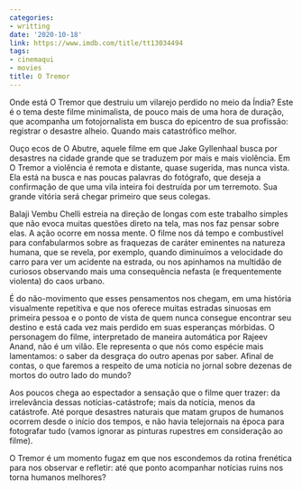 ```yaml
---
categories:
- writting
date: '2020-10-18'
link: https://www.imdb.com/title/tt13034494
tags:
- cinemaqui
- movies
title: O Tremor
---
```


Onde está O Tremor que destruiu um vilarejo perdido no meio da Índia? Este é o tema deste filme minimalista, de pouco mais de uma hora de duração, que acompanha um fotojornalista em busca do epicentro de sua profissão: registrar o desastre alheio. Quando mais catastrófico melhor.

Ouço ecos de O Abutre, aquele filme em que Jake Gyllenhaal busca por desastres na cidade grande que se traduzem por mais e mais violência. Em O Tremor a violência é remota e distante, quase sugerida, mas nunca vista. Ela está na busca e nas poucas palavras do fotógrafo, que deseja a confirmação de que uma vila inteira foi destruída por um terremoto. Sua grande vitória será chegar primeiro que seus colegas.

Balaji Vembu Chelli estreia na direção de longas com este trabalho simples que não evoca muitas questões direto na tela, mas nos faz pensar sobre elas. A ação ocorre em nossa mente. O filme nos dá tempo e combustível para confabularmos sobre as fraquezas de caráter eminentes na natureza humana, que se revela, por exemplo, quando diminuímos a velocidade do carro para ver um acidente na estrada, ou nos apinhamos na multidão de curiosos observando mais uma consequência nefasta (e frequentemente violenta) do caos urbano.

É do não-movimento que esses pensamentos nos chegam, em uma história visualmente repetitiva e que nos oferece muitas estradas sinuosas em primeira pessoa e o ponto de vista de quem nunca consegue encontrar seu destino e está cada vez mais perdido em suas esperanças mórbidas. O personagem do filme, interpretado de maneira automática por Rajeev Anand, não é um vilão. Ele representa o que nós como espécie mais lamentamos: o saber da desgraça do outro apenas por saber. Afinal de contas, o que faremos a respeito de uma notícia no jornal sobre dezenas de mortos do outro lado do mundo?

Aos poucos chega ao espectador a sensação que o filme quer trazer: da irrelevância dessas notícias-catástrofe; mais da notícia, menos da catástrofe. Até porque desastres naturais que matam grupos de humanos ocorrem desde o início dos tempos, e não havia telejornais na época para fotografar tudo (vamos ignorar as pinturas rupestres em consideração ao filme).

O Tremor é um momento fugaz em que nos escondemos da rotina frenética para nos observar e refletir: até que ponto acompanhar notícias ruins nos torna humanos melhores?

